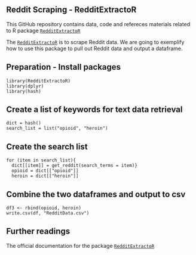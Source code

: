 Reddit Scraping - RedditExtractoR
----------------
This GitHub repository contains data, code and refereces materials related to R package [`RedditExtractoR`](https://cran.r-project.org/web/packages/RedditExtractoR/RedditExtractoR.pdf)

The [`RedditExtractoR`](https://cran.r-project.org/web/packages/RedditExtractoR/RedditExtractoR.pdf) is to scrape Reddit data. We are going to exemplify how to use this package to pull out Reddit data and output a dataframe.

Preparation - Install packages
----------------
<pre class="r"><code>library(RedditExtractoR) 
library(dplyr)
library(hash)</code></pre>

Create a list of keywords for text data retrieval
----------------
<pre class="r"><code>dict = hash()
search_list = list("opioid", "heroin")</code></pre>

Create the search list
----------------
<pre class="r"><code>for (item in search_list){
  dict[[item]] = get_reddit(search_terms = item)}
  opioid = dict[["opioid"]]
  heroin = dict[["heroin"]]
</code></pre>

Combine the two dataframes and output to csv
----------------
<pre class="r"><code>df3 <- rbind(opioid, heroin)
write.csv(df, "RedditData.csv")</code></pre>
    
Further readings
----------------
The official documentation for the package [`RedditExtractoR`](https://cran.r-project.org/web/packages/RedditExtractoR/RedditExtractoR.pdf)


